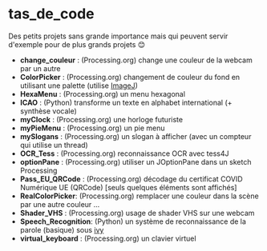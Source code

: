 # tas_de_code

Des petits projets sans grande importance mais qui peuvent servir d'exemple pour de plus grands projets :blush:

* **change_couleur** : (Processing.org) change une couleur de la webcam par un autre 
* **ColorPicker** : (Processing.org) changement de couleur du fond en utilisant une palette (utilise [ImageJ](https://imagej.nih.gov/ij))
* **HexaMenu** : (Processing.org) un menu hexagonal
* **ICAO** : (Python) transforme un texte en alphabet international (+ synthèse vocale)
* **myClock** : (Processing.org) une horloge futuriste
* **myPieMenu** : (Processing.org) un pie menu
* **mySlogans** : (Processing.org) un slogan à afficher (avec un compteur qui utilise un thread)
* **OCR_Tess** : (Processing.org) reconnaissance OCR avec tess4J
* **optionPane** : (Processing.org) utiliser un JOptionPane dans un sketch Processing
* **Pass_EU_QRCode** : (Processing.org) décodage du certificat COVID Numérique UE (QRCode) [seuls quelques éléments sont affichés]
* **RealColorPicker**: (Processing.org) remplacer une couleur dans la scène par une autre couleur ...
* **Shader_VHS** : (Processing.org) usage de shader VHS sur une webcam
* **Speech_Recognition**: (Python) un système de reconnaissance de la parole (basique) sous [ivy](https://github.com/truillet/ivy) 
* **virtual_keyboard** :  (Processing.org) un clavier virtuel 
